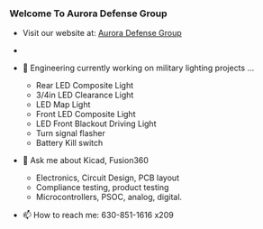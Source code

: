 <!--
**AuroraDefenseGroup/AuroraDefenseGroup** is a ✨ _special_ ✨ repository because its `README.md` (this file) appears on your GitHub profile.
Here are some ideas to get you started:
-->
### Welcome To Aurora Defense Group
- Visit our website at: [Aurora Defense Group](https://www.auroradefensegroup.com)
- 
- 🔭 Engineering currently working on military lighting projects ...
  -  Rear LED Composite Light
  -  3/4in LED Clearance Light
  -  LED Map Light
  -  Front LED Composite Light
  -  LED Front Blackout Driving Light
  -  Turn signal flasher
  -  Battery Kill switch

- 💬 Ask me about Kicad, Fusion360
  -  Electronics, Circuit Design, PCB layout
  -  Compliance testing, product testing
  -  Microcontrollers, PSOC, analog, digital.

- 📫 How to reach me: 630-851-1616 x209

